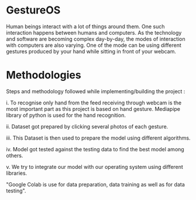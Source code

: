 # GestureOS
Human beings interact with a lot of things around them. One such interaction 
happens between humans and computers. As the technology and software are 
becoming complex day-by-day, the modes of interaction with computers are 
also varying. One of the mode can be using different gestures produced by your 
hand while sitting in front of your webcam. 

# Methodologies

Steps and methodology followed while implementing/building the project :

i.    To recognise only hand from the feed receiving through webcam is the 
      most important part as this project is based on hand gesture. Mediapipe 
      library of python is used for the hand recognition.
      
ii.   Dataset got prepared by clicking several photos of each gesture. 

iii.  This Dataset is then used to prepare the model using different algorithms. 

iv.   Model got tested against the testing data to find the best model among 
      others. 
      
v.    We try to integrate our model with our operating system using different 
      libraries. 
      
"Google Colab is use for data preparation, data training as well as for data testing". 
